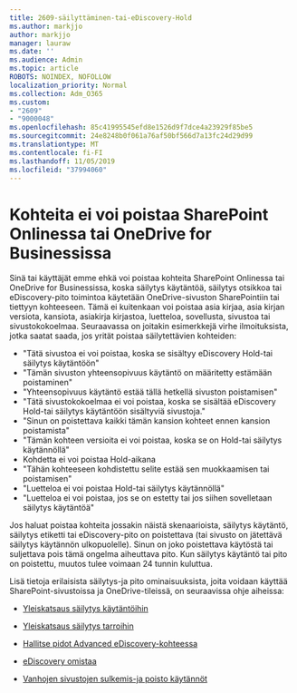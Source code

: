```yaml
---
title: 2609-säilyttäminen-tai-eDiscovery-Hold
ms.author: markjjo
author: markjjo
manager: lauraw
ms.date: ''
ms.audience: Admin
ms.topic: article
ROBOTS: NOINDEX, NOFOLLOW
localization_priority: Normal
ms.collection: Adm_O365
ms.custom:
- "2609"
- "9000048"
ms.openlocfilehash: 85c41995545efd8e1526d9f7dce4a23929f85be5
ms.sourcegitcommit: 24e8248b0f061a76af50bf566d7a13fc24d29d99
ms.translationtype: MT
ms.contentlocale: fi-FI
ms.lasthandoff: 11/05/2019
ms.locfileid: "37994060"
---
```

# <a name="unable-to-delete-items-in-sharepoint-online-or-onedrive-for-business"></a>Kohteita ei voi poistaa SharePoint Onlinessa tai OneDrive for Businessissa

Sinä tai käyttäjät emme ehkä voi poistaa kohteita SharePoint Onlinessa tai OneDrive for Businessissa, koska säilytys käytäntöä, säilytys otsikkoa tai eDiscovery-pito toimintoa käytetään OneDrive-sivuston SharePointiin tai tiettyyn kohteeseen. Tämä ei kuitenkaan voi poistaa asia kirjaa, asia kirjan versiota, kansiota, asiakirja kirjastoa, luetteloa, sovellusta, sivustoa tai sivustokokoelmaa. Seuraavassa on joitakin esimerkkejä virhe ilmoituksista, jotka saatat saada, jos yrität poistaa säilytettävien kohteiden:

- "Tätä sivustoa ei voi poistaa, koska se sisältyy eDiscovery Hold-tai säilytys käytäntöön"
- "Tämän sivuston yhteensopivuus käytäntö on määritetty estämään poistaminen"
- "Yhteensopivuus käytäntö estää tällä hetkellä sivuston poistamisen"
- "Tätä sivustokokoelmaa ei voi poistaa, koska se sisältää eDiscovery Hold-tai säilytys käytäntöön sisältyviä sivustoja."
- "Sinun on poistettava kaikki tämän kansion kohteet ennen kansion poistamista"
- "Tämän kohteen versioita ei voi poistaa, koska se on Hold-tai säilytys käytännöllä"
- Kohdetta ei voi poistaa Hold-aikana
- "Tähän kohteeseen kohdistettu selite estää sen muokkaamisen tai poistamisen"
- "Luetteloa ei voi poistaa Hold-tai säilytys käytännöllä"
- "Luetteloa ei voi poistaa, jos se on estetty tai jos siihen sovelletaan säilytys käytäntöä"

Jos haluat poistaa kohteita jossakin näistä skenaarioista, säilytys käytäntö, säilytys etiketti tai eDiscovery-pito on poistettava (tai sivusto on jätettävä säilytys käytännön ulkopuolelle). Sinun on joko poistettava käytöstä tai suljettava pois tämä ongelma aiheuttava pito. Kun säilytys käytäntö tai pito on poistettu, muutos tulee voimaan 24 tunnin kuluttua. 

Lisä tietoja erilaisista säilytys-ja pito ominaisuuksista, joita voidaan käyttää SharePoint-sivustoissa ja OneDrive-tileissä, on seuraavissa ohje aiheissa:

- [Yleiskatsaus säilytys käytäntöihin](https://docs.microsoft.com/microsoft-365/compliance/retention-policies)

- [Yleiskatsaus säilytys tarroihin](https://docs.microsoft.com/microsoft-365/compliance/labels)

- [Hallitse pidot Advanced eDiscovery-kohteessa](https://docs.microsoft.com/microsoft-365/compliance/managing-holds)

- [eDiscovery omistaa](https://docs.microsoft.com/microsoft-365/compliance/ediscovery-cases#step-4-place-content-locations-on-hold)

- [Vanhojen sivustojen sulkemis-ja poisto käytännöt](https://support.office.com/article/Use-policies-for-site-closure-and-deletion-A8280D82-27FD-48C5-9ADF-8A5431208BA5)
